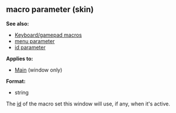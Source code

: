 ## macro parameter (skin)
**See also:**
+   [Keyboard/gamepad macros](/ref/%7Bskin%7D/menu.md) 
+   [menu parameter](/ref/%7Bskin%7D/param/menu.md) 
+   [id parameter](/ref/%7Bskin%7D/param/id.md) 
<!-- -->
**Applies to:**
+   [Main](/ref/%7Bskin%7D/control/main.md)  (window only)
<!-- -->
**Format:**
+   string


The [id](/ref/%7Bskin%7D/param/id.md) of the macro set this
window will use, if any, when it\'s active.